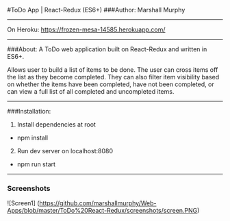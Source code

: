 #ToDo App | React-Redux (ES6+)
###Author: Marshall Murphy

---

On Heroku: https://frozen-mesa-14585.herokuapp.com/

---

###About:
A ToDo web application built on React-Redux and written in ES6+.

Allows user to build a list of items to be done.
The user can cross items off the list as they become completed. They can also filter item visibility based on whether the items have been completed, have not been completed, or can view a full list of all completed and uncompleted items.

---

###Installation:
1. Install dependencies at root
  * npm install

2. Run dev server on localhost:8080
  * npm run start

---

### Screenshots

![Screen1]
(https://github.com/marshallmurphy/Web-Apps/blob/master/ToDo%20React-Redux/screenshots/screen.PNG)
